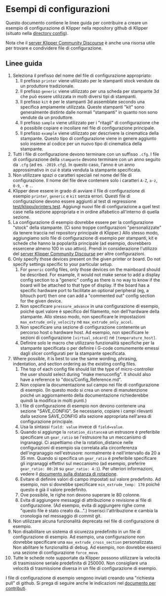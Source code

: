 # Esempi di configurazioni

Questo documento contiene le linee guida per contribuire a creare un esempio di configurazione di Klipper nella repository github di Klipper (situato nella [directory config](../config/)).

Nota che il [server Klipper Community Discourse](https://community.klipper3d.org) è anche una risorsa utile per trovare e condividere file di configurazione.

## Linee guida

1. Seleziona il prefisso del nome del file di configurazione appropriato:
   1. Il prefisso `printer` viene utilizzato per le stampanti stock vendute da un produttore tradizionale.
   1. Il prefisso `generic` viene utilizzato per una scheda per stampante 3d che può essere utilizzata in molti diversi tipi di stampanti.
   1. Il prefisso `kit` è per le stampanti 3d assemblate secondo una specifica ampiamente utilizzata. Queste stampanti "kit" sono generalmente distinte dalle normali "stampanti" in quanto non sono vendute da un produttore.
   1. Il prefisso `sample` viene utilizzato per i "ritagli" di configurazione che è possibile copiare e incollare nel file di configurazione principale.
   1. Il prefisso `example` viene utilizzato per descrivere la cinematica della stampante. Questo tipo di configurazione viene in genere aggiunto solo insieme al codice per un nuovo tipo di cinematica della stampante.
1. Tutti i file di configurazione devono terminare con un suffisso `.cfg`. I file di configurazione della `stampante` devono terminare con un anno seguito da `.cfg` (ad es. `-2019.cfg`). In questo caso, l'anno è un anno approssimativo in cui è stata venduta la stampante specificata.
1. Non utilizzare spazi o caratteri speciali nel nome del file di configurazione. Il nome del file deve contenere solo i caratteri `A-Z`, `a-z`, `0-9`, `-` e `.`.
1. Klipper deve essere in grado di avviare il file di configurazione di esempio `printer`, `generic` e `kit` senza errori. Questi file di configurazione devono essere aggiunti al test di regressione [test/klippy/printers.test](../test/klippy/printers.test). Aggiungi nuovi file di configurazione a quel test case nella sezione appropriata e in ordine alfabetico all'interno di quella sezione.
1. La configurazione di esempio dovrebbe essere per la configurazione "stock" della stampante. (Ci sono troppe configurazioni "personalizzate" da tenere traccia nel repository principale di Klipper.) Allo stesso modo, aggiungiamo solo file di configurazione di esempio per stampanti, kit e schede che hanno la popolarità principale (ad esempio, dovrebbero essercene almeno 100 in uso attivo). Prendi in considerazione l'utilizzo del [server Klipper Community Discourse](https://community.klipper3d.org) per altre configurazioni.
1. Only specify those devices present on the given printer or board. Do not specify settings specific to your particular setup.
   1. For `generic` config files, only those devices on the mainboard should be described. For example, it would not make sense to add a display config section to a "generic" config as there is no way to know if the board will be attached to that type of display. If the board has a specific hardware port to facilitate an optional peripheral (eg, a bltouch port) then one can add a "commented out" config section for the given device.
   1. Non specificare `pressure_advance` in una configurazione di esempio, poiché quel valore è specifico del filamento, non dell'hardware della stampante. Allo stesso modo, non specificare le impostazioni `max_extrude_only_velocity` né `max_extrude_only_accel`.
   1. Non specificare una sezione di configurazione contenente un percorso host o hardware host. Ad esempio, non specificare le sezioni di configurazione `[virtual_sdcard]` né `[temperature_host]`.
   1. Definire solo le macro che utilizzano funzionalità specifiche per la stampante specificata o per definire i G-code comunemente emessi dagli slicer configurati per la stampante specificata.
1. Where possible, it is best to use the same wording, phrasing, indentation, and section ordering as the existing config files.
   1. The top of each config file should list the type of micro-controller the user should select during "make menuconfig". It should also have a reference to "docs/Config_Reference.md".
   1. Non copiare la documentazione sul campo nei file di configurazione di esempio. (In questo modo si crea un onere di manutenzione poiché un aggiornamento della documentazione richiederebbe quindi la modifica in molti punti.)
   1. I file di configurazione di esempio non devono contenere una sezione "SAVE_CONFIG". Se necessario, copiare i campi rilevanti dalla sezione SAVE_CONFIG alla sezione appropriata nell'area di configurazione principale.
   1. Usa la sintassi `field: value` invece di `field=value`.
   1. Quando si aggiunge la `rotation_distance`a un estrusore è preferibile specificare un `gear_ratio` se l'estrusore ha un meccanismo di ingranaggi. Ci aspettiamo che la rotation_distance nelle configurazioni di esempio sia correlata alla circonferenza dell'ingranaggio nell'estrusore: normalmente è nell'intervallo da 20 a 35 mm. Quando si specifica un `gear_ratio` è preferibile specificare gli ingranaggi effettivi sul meccanismo (ad esempio, preferire `gear_ratio: 80:20` su `gear_ratio: 4:1`). Per ulteriori informazioni, vedere il [documento sulla distanza di rotazione](Rotation_Distance.md#using-a-gear_ratio).
   1. Evitare di definire valori di campo impostati sul valore predefinito. Ad esempio, non si dovrebbe specificare `min_extrude_temp: 170` poiché questo è già il valore predefinito.
   1. Ove possibile, le righe non devono superare le 80 colonne.
   1. Evita di aggiungere messaggi di attribuzione o revisione ai file di configurazione. (Ad esempio, evita di aggiungere righe come "questo file è stato creato da...".) Inserisci l'attribuzione e cambia la cronologia nel messaggio di commit git.
1. Non utilizzare alcuna funzionalità deprecata nel file di configurazione di esempio.
1. Non disabilitare un sistema di sicurezza predefinito in un file di configurazione di esempio. Ad esempio, una configurazione non dovrebbe specificare una `max_extrude_cross_section` personalizzata. Non abilitare le funzionalità di debug. Ad esempio, non dovrebbe esserci una sezione di configurazione `force_move`.
1. Tutte le schede note supportate da Klipper possono utilizzare la velocità di trasmissione seriale predefinita di 250000. Non consigliare una velocità di trasmissione diversa in un file di configurazione di esempio.

I file di configurazione di esempio vengono inviati creando una "richiesta pull" di github. Si prega di seguire anche le indicazioni nel [documento per contributi](CONTRIBUTING.md).
